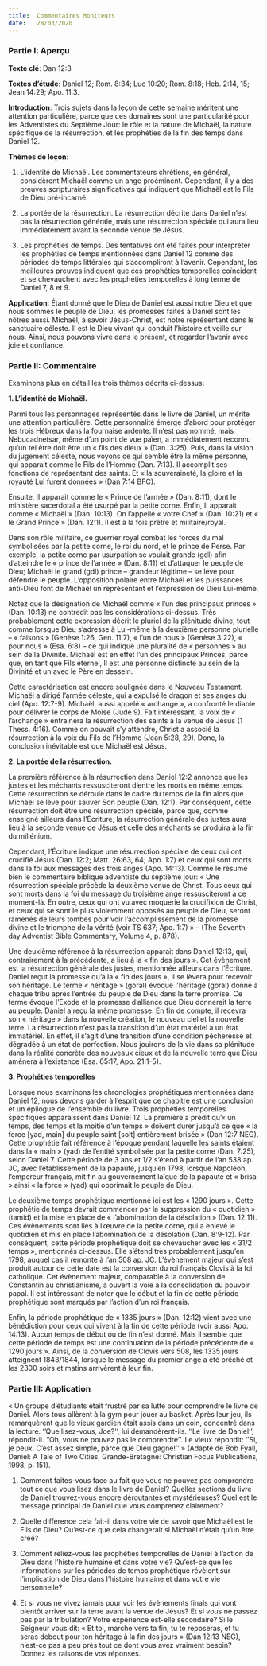 ```yaml
---
title:  Commentaires Moniteurs
date:   28/03/2020
---
```


### Partie I: Aperçu

**Texte clé**: Dan 12:3

**Textes d’étude**: Daniel 12; Rom. 8:34; Luc 10:20; Rom. 8:18; Heb. 2:14, 15; Jean 14:29; Apo. 11:3.

**Introduction**: Trois sujets dans la leçon de cette semaine méritent une attention particulière, parce que ces domaines sont une particularité pour les Adventistes du Septième Jour: le rôle et la nature de Michaël, la nature spécifique de la résurrection, et les prophéties de la fin des temps dans Daniel 12.

**Thèmes de leçon**: 

1. L’identité de Michaël. Les commentateurs chrétiens, en général, considèrent Michaël comme un ange proéminent. Cependant, il y a des preuves scripturaires significatives qui indiquent que Michaël est le Fils de Dieu pré-incarné.

2. La portée de la résurrection. La résurrection décrite dans Daniel n’est pas la résurrection générale, mais une résurrection spéciale qui aura lieu immédiatement avant la seconde venue de Jésus.

3. Les prophéties de temps. Des tentatives ont été faites pour interpréter les prophéties de temps mentionnées dans Daniel 12 comme des périodes de temps littérales qui s’accompliront à l’avenir. Cependant, les meilleures preuves indiquent que ces prophéties temporelles coïncident et se chevauchent avec les prophéties temporelles à long terme de Daniel 7, 8 et 9.

**Application**: Étant donné que le Dieu de Daniel est aussi notre Dieu et que nous sommes le peuple de Dieu, les promesses faites à Daniel sont les nôtres aussi. Michaël, à savoir Jésus-Christ, est notre représentant dans le sanctuaire céleste. Il est le Dieu vivant qui conduit l’histoire et veille sur nous. Ainsi, nous pouvons vivre dans le présent, et regarder l’avenir avec joie et confiance.

### Partie II: Commentaire

Examinons plus en détail les trois thèmes décrits ci-dessus:

**1. L’identité de Michaël.**

Parmi tous les personnages représentés dans le livre de Daniel, un mérite une attention particulière. Cette personnalité émerge d’abord pour protéger les trois Hébreux dans la fournaise ardente. Il n’est pas nommé, mais Nebucadnetsar, même d’un point de vue païen, a immédiatement reconnu qu’un tel être doit être un « fils des dieux » (Dan. 3:25). Puis, dans la vision du jugement céleste, nous voyons ce qui semble être la même personne, qui apparait comme le Fils de l’Homme (Dan. 7:13). Il accomplit ses fonctions de représentant des saints. Et « la souveraineté, la gloire et la royauté Lui furent données » (Dan 7:14 BFC).

Ensuite, Il apparait comme le « Prince de l’armée » (Dan. 8:11), dont le ministère sacerdotal a été usurpé par la petite corne. Enfin, Il apparait comme « Michaël » (Dan. 10:13). On l’appelle « votre Chef » (Dan. 10:21) et « le Grand Prince » (Dan. 12:1). Il est à la fois prêtre et militaire/royal.

Dans son rôle militaire, ce guerrier royal combat les forces du mal symbolisées par la petite corne, le roi du nord, et le prince de Perse. Par exemple, la petite corne par usurpation se voulait grande (gdl) afin d’atteindre le « prince de l’armée » (Dan. 8:11) et d’attaquer le peuple de Dieu; Michaël le grand (gdl) prince – grandeur légitime – se lève pour défendre le peuple. L’opposition polaire entre Michaël et les puissances anti-Dieu font de Michaël un représentant et l’expression de Dieu Lui-même.

Notez que la désignation de Michaël comme « l’un des principaux princes » (Dan. 10:13) ne contredit pas les considérations ci-dessus. Très probablement cette expression décrit le pluriel de la plénitude divine, tout comme lorsque Dieu s’adresse à Lui-même à la deuxième personne plurielle – « faisons » (Genèse 1:26, Gen. 11:7), « l’un de nous » (Genèse 3:22), « pour nous » (Esa. 6:8) – ce qui indique une pluralité de « personnes » au sein de la Divinité. Michaël est en effet l’un des principaux Princes, parce que, en tant que Fils éternel, Il est une personne distincte au sein de la Divinité et un avec le Père en dessein.

Cette caractérisation est encore soulignée dans le Nouveau Testament. Michaël a dirigé l’armée céleste, qui a expulsé le dragon et ses anges du ciel (Apo. 12:7-9). Michaël, aussi appelé « archange », a confronté le diable pour délivrer le corps de Moïse (Jude 9). Fait intéressant, la voix de « l’archange » entrainera la résurrection des saints à la venue de Jésus (1 Thess. 4:16). Comme on pouvait s’y attendre, Christ a associé la résurrection à la voix du Fils de l’Homme (Jean 5:28, 29). Donc, la conclusion inévitable est que Michaël est Jésus.

**2. La portée de la résurrection.**

La première référence à la résurrection dans Daniel 12:2 annonce que les justes et les méchants ressusciteront d’entre les morts en même temps. Cette résurrection se déroule dans le cadre du temps de la fin alors que Michaël se lève pour sauver Son peuple (Dan. 12:1). Par conséquent, cette résurrection doit être une résurrection spéciale, parce que, comme enseigné ailleurs dans l’Écriture, la résurrection générale des justes aura lieu à la seconde venue de Jésus et celle des méchants se produira à la fin du millénium.

Cependant, l’Écriture indique une résurrection spéciale de ceux qui ont crucifié Jésus (Dan. 12:2; Matt. 26:63, 64; Apo. 1:7) et ceux qui sont morts dans la foi aux messages des trois anges (Apo. 14:13). Comme le résume bien le commentaire biblique adventiste du septième jour: « Une résurrection spéciale précède la deuxième venue de Christ. Tous ceux qui sont morts dans la foi du message du troisième ange ressusciteront à ce moment-là. En outre, ceux qui ont vu avec moquerie la crucifixion de Christ, et ceux qui se sont le plus violemment opposés au peuple de Dieu, seront ramenés de leurs tombes pour voir l’accomplissement de la promesse divine et le triomphe de la vérité (voir TS 637; Apo. 1:7) » – (The Seventh-day Adventist Bible Commentary, Volume 4, p. 878).

Une deuxième référence à la résurrection apparait dans Daniel 12:13, qui, contrairement à la précédente, a lieu à la « fin des jours ». Cet évènement est la résurrection générale des justes, mentionnée ailleurs dans l’Écriture. Daniel reçut la promesse qu’à la « fin des jours », il se lèvera pour recevoir son héritage. Le terme « héritage » (goral) évoque l’héritage (goral) donné à chaque tribu après l’entrée du peuple de Dieu dans la terre promise. Ce terme évoque l’Exode et la promesse d’alliance que Dieu donnerait la terre au peuple. Daniel a reçu la même promesse. En fin de compte, il recevra son « héritage » dans la nouvelle création, le nouveau ciel et la nouvelle terre. La résurrection n’est pas la transition d’un état matériel à un état immatériel. En effet, il s’agit d’une transition d’une condition pécheresse et dégradée à un état de perfection. Nous jouirons de la vie dans sa plénitude dans la réalité concrète des nouveaux cieux et de la nouvelle terre que Dieu amènera à l’existence (Esa. 65:17, Apo. 21:1-5).

**3. Prophéties temporelles**

Lorsque nous examinons les chronologies prophétiques mentionnées dans Daniel 12, nous devons garder à l’esprit que ce chapitre est une conclusion et un épilogue de l’ensemble du livre. Trois prophéties temporelles spécifiques apparaissent dans Daniel 12. La première a prédit qu’« un temps, des temps et la moitié d’un temps » doivent durer jusqu’à ce que « la force [yad, main] du peuple saint [soit] entièrement brisée » (Dan 12:7 NEG). Cette prophétie fait référence à l’époque pendant laquelle les saints étaient dans la « main » (yad) de l’entité symbolisée par la petite corne (Dan. 7:25), selon Daniel 7. Cette période de 3 ans et 1/2 s’étend à partir de l’an 538 ap. JC, avec l’établissement de la papauté, jusqu’en 1798, lorsque Napoléon, l’empereur français, mit fin au gouvernement laïque de la papauté et « brisa » ainsi « la force » (yad) qui opprimait le peuple de Dieu.

Le deuxième temps prophétique mentionné ici est les « 1290 jours ». Cette prophétie de temps devrait commencer par la suppression du « quotidien » (tamid) et la mise en place de « l’abomination de la désolation » (Dan. 12:11). Ces évènements sont liés à l’œuvre de la petite corne, qui a enlevé le quotidien et mis en place l’abomination de la désolation (Dan. 8:9-12). Par conséquent, cette période prophétique doit se chevaucher avec les « 31/2 temps », mentionnés ci-dessus. Elle s’étend très probablement jusqu’en 1798, auquel cas il remonte à l’an 508 ap. JC. L’évènement majeur qui s’est produit autour de cette date est la conversion du roi français Clovis à la foi catholique. Cet évènement majeur, comparable à la conversion de Constantin au christianisme, a ouvert la voie à la consolidation du pouvoir papal. Il est intéressant de noter que le début et la fin de cette période prophétique sont marqués par l’action d’un roi français.

Enfin, la période prophétique de « 1335 jours » (Dan. 12:12) vient avec une bénédiction pour ceux qui vivent à la fin de cette période (voir aussi Apo. 14:13). Aucun temps de début ou de fin n’est donné. Mais il semble que cette période de temps est une continuation de la période précédente de « 1290 jours ». Ainsi, de la conversion de Clovis vers 508, les 1335 jours atteignent 1843/1844, lorsque le message du premier ange a été prêché et les 2300 soirs et matins arrivèrent à leur fin.

### Partie III: Application

« Un groupe d’étudiants était frustré par sa lutte pour comprendre le livre de Daniel. Alors tous allèrent à la gym pour jouer au basket. Après leur jeu, ils remarquèrent que le vieux gardien était assis dans un coin, concentré dans la lecture. ‘’Que lisez-vous, Joe?’’, lui demandèrent-ils. ‘’Le livre de Daniel’’, répondit-il. ‘’Oh, vous ne pouvez pas le comprendre’’. Le vieux répondit: ‘’Si, je peux. C’est assez simple, parce que Dieu gagne!’’ » (Adapté de Bob Fyall, Daniel: A Tale of Two Cities, Grande-Bretagne: Christian Focus Publications, 1998, p. 151).

1. Comment faites-vous face au fait que vous ne pouvez pas comprendre tout ce que vous lisez dans le livre de Daniel? Quelles sections du livre de Daniel trouvez-vous encore déroutantes et mystérieuses? Quel est le message principal de Daniel que vous comprenez clairement?

2. Quelle différence cela fait-il dans votre vie de savoir que Michaël est le Fils de Dieu? Qu’est-ce que cela changerait si Michaël n’était qu’un être créé?

3. Comment reliez-vous les prophéties temporelles de Daniel à l’action de Dieu dans l’histoire humaine et dans votre vie? Qu’est-ce que les informations sur les périodes de temps prophétique révèlent sur l’implication de Dieu dans l’histoire humaine et dans votre vie personnelle?

4. Et si vous ne vivez jamais pour voir les évènements finals qui vont bientôt arriver sur la terre avant la venue de Jésus? Et si vous ne passez pas par la tribulation? Votre expérience est-elle secondaire? Si le Seigneur vous dit: « Et toi, marche vers ta fin; tu te reposeras, et tu seras debout pour ton héritage à la fin des jours » (Dan 12:13 NEG), n’est-ce pas à peu près tout ce dont vous avez vraiment besoin? Donnez les raisons de vos réponses.
